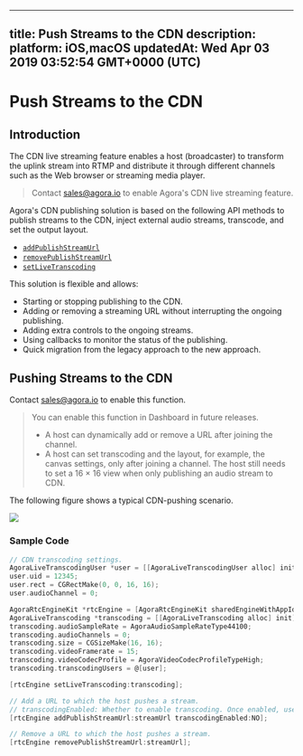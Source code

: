 
---
title: Push Streams to the CDN
description: 
platform: iOS,macOS
updatedAt: Wed Apr 03 2019 03:52:54 GMT+0000 (UTC)
---
# Push Streams to the CDN
## Introduction

The CDN live streaming feature enables a host (broadcaster) to transform the uplink stream into RTMP and distribute it through different channels such as the Web browser or streaming media player. 

> Contact sales@agora.io to enable Agora's CDN live streaming feature. 

Agora's CDN publishing solution is based on the following API methods to publish streams to the CDN, inject external audio streams, transcode, and set the output layout.

-   [`addPublishStreamUrl`](https://docs.agora.io/en/Audio%20Broadcast/API%20Reference/oc/Classes/AgoraRtcEngineKit.html#//api/name/addPublishStreamUrl:transcodingEnabled:)
-   [`removePublishStreamUrl`](https://docs.agora.io/en/Audio%20Broadcast/API%20Reference/oc/Classes/AgoraRtcEngineKit.html#//api/name/removePublishStreamUrl:)
-   [`setLiveTranscoding`](https://docs.agora.io/en/Audio%20Broadcast/API%20Reference/oc/Classes/AgoraRtcEngineKit.html#//api/name/setLiveTranscoding:)

This solution is flexible and allows:

-   Starting or stopping publishing to the CDN.
-   Adding or removing a streaming URL without interrupting the ongoing publishing.
-   Adding extra controls to the ongoing streams.
-   Using callbacks to monitor the status of the publishing.
-   Quick migration from the legacy approach to the new approach.

## Pushing Streams to the CDN

Contact [sales@agora.io](mailto:sales@agora.io) to enable this function.

> You can enable this function in Dashboard in future releases.
> -  A host can dynamically add or remove a URL after joining the channel.
> -  A host can set transcoding and the layout, for example, the canvas settings, only after joining a channel. The host still needs to set a 16 &times; 16 view when only publishing an audio stream to CDN.

The following figure shows a typical CDN-pushing scenario.

![](https://web-cdn.agora.io/docs-files/1550737392049)


### Sample Code

```objective-c
// CDN transcoding settings.
AgoraLiveTranscodingUser *user = [[AgoraLiveTranscodingUser alloc] init];
user.uid = 12345;
user.rect = CGRectMake(0, 0, 16, 16);
user.audioChannel = 0;

AgoraRtcEngineKit *rtcEngine = [AgoraRtcEngineKit sharedEngineWithAppId:@"" delegate:nil];
AgoraLiveTranscoding *transcoding = [[AgoraLiveTranscoding alloc] init];
transcoding.audioSampleRate = AgoraAudioSampleRateType44100;
transcoding.audioChannels = 0;
transcoding.size = CGSizeMake(16, 16);
transcoding.videoFramerate = 15;
transcoding.videoCodecProfile = AgoraVideoCodecProfileTypeHigh;
transcoding.transcodingUsers = @[user];

[rtcEngine setLiveTranscoding:transcoding];
```

```objective-c
// Add a URL to which the host pushes a stream.
// transcodingEnabled: Whether to enable transcoding. Once enabled, use the setLiveTranscoding method to set the transcoding parameters.
[rtcEngine addPublishStreamUrl:streamUrl transcodingEnabled:NO];
```

```objective-c
// Remove a URL to which the host pushes a stream.
[rtcEngine removePublishStreamUrl:streamUrl];
```
